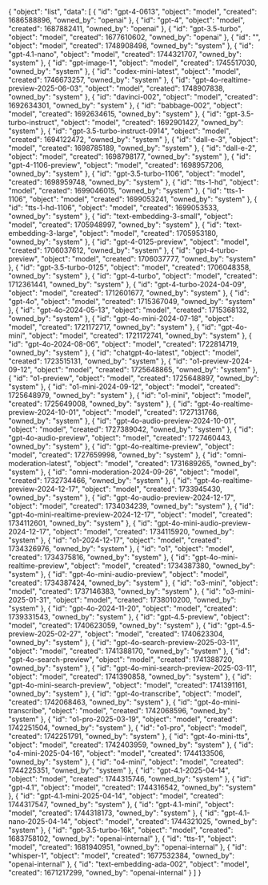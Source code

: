 {
  "object": "list",
  "data": [
    {
      "id": "gpt-4-0613",
      "object": "model",
      "created": 1686588896,
      "owned_by": "openai"
    },
    {
      "id": "gpt-4",
      "object": "model",
      "created": 1687882411,
      "owned_by": "openai"
    },
    {
      "id": "gpt-3.5-turbo",
      "object": "model",
      "created": 1677610602,
      "owned_by": "openai"
    },
    {
      "id": "",
      "object": "model",
      "created": 1748908498,
      "owned_by": "system"
    },
    {
      "id": "gpt-4.1-nano",
      "object": "model",
      "created": 1744321707,
      "owned_by": "system"
    },
    {
      "id": "gpt-image-1",
      "object": "model",
      "created": 1745517030,
      "owned_by": "system"
    },
    {
      "id": "codex-mini-latest",
      "object": "model",
      "created": 1746673257,
      "owned_by": "system"
    },
    {
      "id": "gpt-4o-realtime-preview-2025-06-03",
      "object": "model",
      "created": 1748907838,
      "owned_by": "system"
    },
    {
      "id": "davinci-002",
      "object": "model",
      "created": 1692634301,
      "owned_by": "system"
    },
    {
      "id": "babbage-002",
      "object": "model",
      "created": 1692634615,
      "owned_by": "system"
    },
    {
      "id": "gpt-3.5-turbo-instruct",
      "object": "model",
      "created": 1692901427,
      "owned_by": "system"
    },
    {
      "id": "gpt-3.5-turbo-instruct-0914",
      "object": "model",
      "created": 1694122472,
      "owned_by": "system"
    },
    {
      "id": "dall-e-3",
      "object": "model",
      "created": 1698785189,
      "owned_by": "system"
    },
    {
      "id": "dall-e-2",
      "object": "model",
      "created": 1698798177,
      "owned_by": "system"
    },
    {
      "id": "gpt-4-1106-preview",
      "object": "model",
      "created": 1698957206,
      "owned_by": "system"
    },
    {
      "id": "gpt-3.5-turbo-1106",
      "object": "model",
      "created": 1698959748,
      "owned_by": "system"
    },
    {
      "id": "tts-1-hd",
      "object": "model",
      "created": 1699046015,
      "owned_by": "system"
    },
    {
      "id": "tts-1-1106",
      "object": "model",
      "created": 1699053241,
      "owned_by": "system"
    },
    {
      "id": "tts-1-hd-1106",
      "object": "model",
      "created": 1699053533,
      "owned_by": "system"
    },
    {
      "id": "text-embedding-3-small",
      "object": "model",
      "created": 1705948997,
      "owned_by": "system"
    },
    {
      "id": "text-embedding-3-large",
      "object": "model",
      "created": 1705953180,
      "owned_by": "system"
    },
    {
      "id": "gpt-4-0125-preview",
      "object": "model",
      "created": 1706037612,
      "owned_by": "system"
    },
    {
      "id": "gpt-4-turbo-preview",
      "object": "model",
      "created": 1706037777,
      "owned_by": "system"
    },
    {
      "id": "gpt-3.5-turbo-0125",
      "object": "model",
      "created": 1706048358,
      "owned_by": "system"
    },
    {
      "id": "gpt-4-turbo",
      "object": "model",
      "created": 1712361441,
      "owned_by": "system"
    },
    {
      "id": "gpt-4-turbo-2024-04-09",
      "object": "model",
      "created": 1712601677,
      "owned_by": "system"
    },
    {
      "id": "gpt-4o",
      "object": "model",
      "created": 1715367049,
      "owned_by": "system"
    },
    {
      "id": "gpt-4o-2024-05-13",
      "object": "model",
      "created": 1715368132,
      "owned_by": "system"
    },
    {
      "id": "gpt-4o-mini-2024-07-18",
      "object": "model",
      "created": 1721172717,
      "owned_by": "system"
    },
    {
      "id": "gpt-4o-mini",
      "object": "model",
      "created": 1721172741,
      "owned_by": "system"
    },
    {
      "id": "gpt-4o-2024-08-06",
      "object": "model",
      "created": 1722814719,
      "owned_by": "system"
    },
    {
      "id": "chatgpt-4o-latest",
      "object": "model",
      "created": 1723515131,
      "owned_by": "system"
    },
    {
      "id": "o1-preview-2024-09-12",
      "object": "model",
      "created": 1725648865,
      "owned_by": "system"
    },
    {
      "id": "o1-preview",
      "object": "model",
      "created": 1725648897,
      "owned_by": "system"
    },
    {
      "id": "o1-mini-2024-09-12",
      "object": "model",
      "created": 1725648979,
      "owned_by": "system"
    },
    {
      "id": "o1-mini",
      "object": "model",
      "created": 1725649008,
      "owned_by": "system"
    },
    {
      "id": "gpt-4o-realtime-preview-2024-10-01",
      "object": "model",
      "created": 1727131766,
      "owned_by": "system"
    },
    {
      "id": "gpt-4o-audio-preview-2024-10-01",
      "object": "model",
      "created": 1727389042,
      "owned_by": "system"
    },
    {
      "id": "gpt-4o-audio-preview",
      "object": "model",
      "created": 1727460443,
      "owned_by": "system"
    },
    {
      "id": "gpt-4o-realtime-preview",
      "object": "model",
      "created": 1727659998,
      "owned_by": "system"
    },
    {
      "id": "omni-moderation-latest",
      "object": "model",
      "created": 1731689265,
      "owned_by": "system"
    },
    {
      "id": "omni-moderation-2024-09-26",
      "object": "model",
      "created": 1732734466,
      "owned_by": "system"
    },
    {
      "id": "gpt-4o-realtime-preview-2024-12-17",
      "object": "model",
      "created": 1733945430,
      "owned_by": "system"
    },
    {
      "id": "gpt-4o-audio-preview-2024-12-17",
      "object": "model",
      "created": 1734034239,
      "owned_by": "system"
    },
    {
      "id": "gpt-4o-mini-realtime-preview-2024-12-17",
      "object": "model",
      "created": 1734112601,
      "owned_by": "system"
    },
    {
      "id": "gpt-4o-mini-audio-preview-2024-12-17",
      "object": "model",
      "created": 1734115920,
      "owned_by": "system"
    },
    {
      "id": "o1-2024-12-17",
      "object": "model",
      "created": 1734326976,
      "owned_by": "system"
    },
    {
      "id": "o1",
      "object": "model",
      "created": 1734375816,
      "owned_by": "system"
    },
    {
      "id": "gpt-4o-mini-realtime-preview",
      "object": "model",
      "created": 1734387380,
      "owned_by": "system"
    },
    {
      "id": "gpt-4o-mini-audio-preview",
      "object": "model",
      "created": 1734387424,
      "owned_by": "system"
    },
    {
      "id": "o3-mini",
      "object": "model",
      "created": 1737146383,
      "owned_by": "system"
    },
    {
      "id": "o3-mini-2025-01-31",
      "object": "model",
      "created": 1738010200,
      "owned_by": "system"
    },
    {
      "id": "gpt-4o-2024-11-20",
      "object": "model",
      "created": 1739331543,
      "owned_by": "system"
    },
    {
      "id": "gpt-4.5-preview",
      "object": "model",
      "created": 1740623059,
      "owned_by": "system"
    },
    {
      "id": "gpt-4.5-preview-2025-02-27",
      "object": "model",
      "created": 1740623304,
      "owned_by": "system"
    },
    {
      "id": "gpt-4o-search-preview-2025-03-11",
      "object": "model",
      "created": 1741388170,
      "owned_by": "system"
    },
    {
      "id": "gpt-4o-search-preview",
      "object": "model",
      "created": 1741388720,
      "owned_by": "system"
    },
    {
      "id": "gpt-4o-mini-search-preview-2025-03-11",
      "object": "model",
      "created": 1741390858,
      "owned_by": "system"
    },
    {
      "id": "gpt-4o-mini-search-preview",
      "object": "model",
      "created": 1741391161,
      "owned_by": "system"
    },
    {
      "id": "gpt-4o-transcribe",
      "object": "model",
      "created": 1742068463,
      "owned_by": "system"
    },
    {
      "id": "gpt-4o-mini-transcribe",
      "object": "model",
      "created": 1742068596,
      "owned_by": "system"
    },
    {
      "id": "o1-pro-2025-03-19",
      "object": "model",
      "created": 1742251504,
      "owned_by": "system"
    },
    {
      "id": "o1-pro",
      "object": "model",
      "created": 1742251791,
      "owned_by": "system"
    },
    {
      "id": "gpt-4o-mini-tts",
      "object": "model",
      "created": 1742403959,
      "owned_by": "system"
    },
    {
      "id": "o4-mini-2025-04-16",
      "object": "model",
      "created": 1744133506,
      "owned_by": "system"
    },
    {
      "id": "o4-mini",
      "object": "model",
      "created": 1744225351,
      "owned_by": "system"
    },
    {
      "id": "gpt-4.1-2025-04-14",
      "object": "model",
      "created": 1744315746,
      "owned_by": "system"
    },
    {
      "id": "gpt-4.1",
      "object": "model",
      "created": 1744316542,
      "owned_by": "system"
    },
    {
      "id": "gpt-4.1-mini-2025-04-14",
      "object": "model",
      "created": 1744317547,
      "owned_by": "system"
    },
    {
      "id": "gpt-4.1-mini",
      "object": "model",
      "created": 1744318173,
      "owned_by": "system"
    },
    {
      "id": "gpt-4.1-nano-2025-04-14",
      "object": "model",
      "created": 1744321025,
      "owned_by": "system"
    },
    {
      "id": "gpt-3.5-turbo-16k",
      "object": "model",
      "created": 1683758102,
      "owned_by": "openai-internal"
    },
    {
      "id": "tts-1",
      "object": "model",
      "created": 1681940951,
      "owned_by": "openai-internal"
    },
    {
      "id": "whisper-1",
      "object": "model",
      "created": 1677532384,
      "owned_by": "openai-internal"
    },
    {
      "id": "text-embedding-ada-002",
      "object": "model",
      "created": 1671217299,
      "owned_by": "openai-internal"
    }
  ]
}